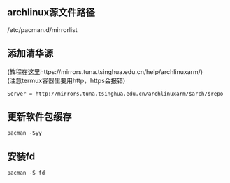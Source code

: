 ## archlinux源文件路径
/etc/pacman.d/mirrorlist


## 添加清华源
(教程在这里https://mirrors.tuna.tsinghua.edu.cn/help/archlinuxarm/)   
(注意termux容器里要用http，https会报错)
```
Server = http://mirrors.tuna.tsinghua.edu.cn/archlinuxarm/$arch/$repo
```

## 更新软件包缓存
`pacman -Syy`

## 安装fd
`pacman -S fd`
